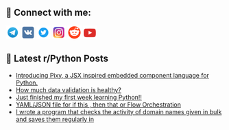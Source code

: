 ## 🔎 Connect with me:
[<img src="https://github.com/bullbesh/bullbesh/blob/main/images/Telegram.png" width="32" height="32" />](https://t.me/bullbesh)
[<img src="https://github.com/bullbesh/bullbesh/blob/main/images/VK.png" width="32" height="32" />](https://vk.com/bullbesh)
[<img src="https://github.com/bullbesh/bullbesh/blob/main/images/Twitter.png" width="32" height="32" />](https://twitter.com/bullbesh1)
[<img src="https://github.com/bullbesh/bullbesh/blob/main/images/Instagram.png" width="32" height="32" />](https://www.instagram.com/bullbesh)
[<img src="https://github.com/bullbesh/bullbesh/blob/main/images/Reddit.png" width="32" height="32" />](https://www.reddit.com/user/bullbesh)
[<img src="https://github.com/bullbesh/bullbesh/blob/main/images/YouTube.png" width="32" height="32" />](https://www.youtube.com/channel/UCtfjRs6uzgq5mfm8S06WTcg)

## 📕 Latest r/Python Posts
<!-- BLOG-POST-LIST:START -->
- [Introducing Pixy, a JSX inspired embedded component language for Python.](https://www.reddit.com/r/Python/comments/1dxqrs4/introducing_pixy_a_jsx_inspired_embedded/)
- [How much data validation is healthy?](https://www.reddit.com/r/Python/comments/1dxmp46/how_much_data_validation_is_healthy/)
- [Just finished my first week learning Python!!](https://www.reddit.com/r/Python/comments/1dxkr3f/just_finished_my_first_week_learning_python/)
- [YAML/JSON file for if this , then that or Flow Orchestration](https://www.reddit.com/r/Python/comments/1dxjjaw/yamljson_file_for_if_this_then_that_or_flow/)
- [I wrote a program that checks the activity of domain names given in bulk and saves them regularly in](https://www.reddit.com/r/Python/comments/1dxgqkc/i_wrote_a_program_that_checks_the_activity_of/)
<!-- BLOG-POST-LIST:END -->

